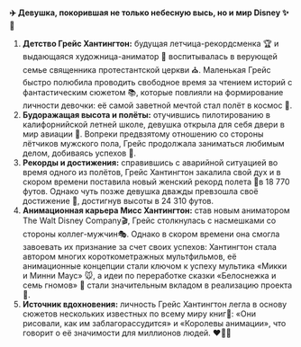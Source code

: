 **✈️ Девушка, покорившая не только небесную высь, но и мир Disney ✨🏰**
1.	**Детство Грейс Хантингтон:** будущая летчица-рекордсменка 🏆 и выдающаяся художница-аниматор 🎨 воспитывалась в верующей семье священника протестантской церкви ⛪️. Маленькая Грейс быстро полюбила проводить свободное время за чтением историй с фантастическим сюжетом 📚, которые повлияли на формирование личности девочки: её самой заветной мечтой стал полёт в космос 🌌.
2.	**Будоражащая высота и полёты:** отучившись пилотированию в калифорнийской летней школе, девушка открыла для себя двери в мир авиации 🛫. Вопреки предвзятому отношению со стороны лётчиков мужского пола, Грейс продолжала заниматься любимым делом, добиваясь успехов 🌟. 
3.	**Рекорды и достижения:** справившись с аварийной ситуацией во время одного из полётов, Грейс Хантингтон закалила свой дух и в скором времени поставила новый женский рекорд полета 🏅в 18 770 футов. Однако чуть позже девушка дважды превзошла своё достижение 🤩, достигнув высоты в 24 310 футов. 
4.	**Анимационная карьера Мисс Хантингтон:** став новым аниматором The Walt Disney Company🎬, Грейс столкнулась с насмешками со стороны коллег-мужчин🎭. Однако в скором времени она  смогла завоевать их признание за счет своих успехов: Хантингтон стала автором многих короткометражных мультфильмов, её анимационные концепции стали ключом к успеху мультика «Микки и Минни Маус» 🐭, а идеи по переработке сказки «Белоснежка и семь гномов» 👑 стали значительным вкладом в реализацию проекта 💫. 
5.	**Источник вдохновения:** личность Грейс Хантингтон легла в основу сюжетов нескольких известных по всему миру книг📔: «Они рисовали, как им заблагорассудится» и «Королевы анимации», что говорит о её значимости для миллионов людей. ❤️‍🔥✨
